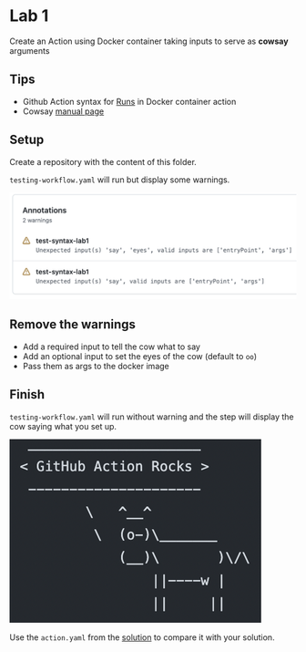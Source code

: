 # Lab 1

Create an Action using Docker container taking inputs to serve as **cowsay** arguments

## Tips

- Github Action syntax for [Runs](https://docs.github.com/en/actions/creating-actions/metadata-syntax-for-github-actions#runs-for-docker-container-action) in Docker container action
- Cowsay [manual page](https://linux.die.net/man/1/cowsay)

## Setup

Create a repository with the content of this folder.

`testing-workflow.yaml` will run but display some warnings.

![setup result](../assets/images/syntax-lab1-setup-result.png)

## Remove the warnings

- Add a required input to tell the cow what to say
- Add an optional input to set the eyes of the cow (default to `oo`)
- Pass them as args to the docker image

## Finish

`testing-workflow.yaml` will run without warning and the step will display the cow saying what you set up.

![finish result](../assets/images/syntax-lab1-finish-result.png)

Use the `action.yaml` from the [solution](https://github.com/sfeir-open-source/sfeir-school-github-action-dev/tree/main/steps/10-syntax-lab1-action-input-solution) to compare it with your solution.
